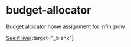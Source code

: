 # budget-allocator
Budget allocator home assignment for Infinigrow

[See it live](sush-budget-allocator.surge.sh){:target="_blank"}
